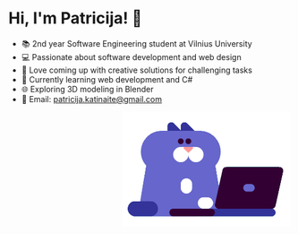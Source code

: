 # Hi, I'm Patricija! 👋

- 📚 2nd year Software Engineering student at Vilnius University
- 💻 Passionate about software development and web design
- 🎨 Love coming up with creative solutions for challenging tasks
- 🌱 Currently learning web development and C#
- 🌐 Exploring 3D modeling in Blender
- 📧 Email: patricija.katinaite@gmail.com

<img src="cat_coding.gif" alt="" width="300" align="right">
